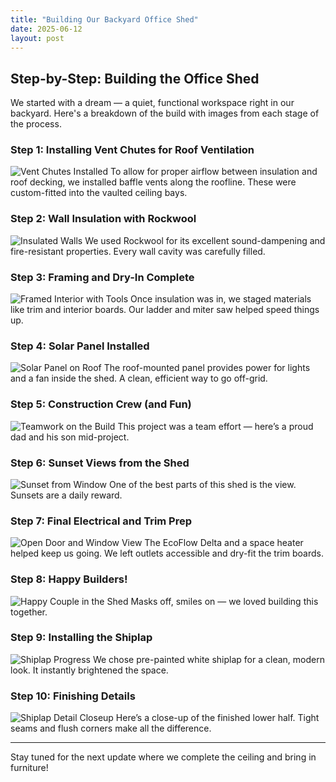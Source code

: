 ```yaml
---
title: "Building Our Backyard Office Shed"
date: 2025-06-12
layout: post
---
```


## Step-by-Step: Building the Office Shed

We started with a dream — a quiet, functional workspace right in our backyard. Here's a breakdown of the build with images from each stage of the process.

### Step 1: Installing Vent Chutes for Roof Ventilation

![Vent Chutes Installed](/assets/images/IMG_2768.jpeg)
To allow for proper airflow between insulation and roof decking, we installed baffle vents along the roofline. These were custom-fitted into the vaulted ceiling bays.

### Step 2: Wall Insulation with Rockwool

![Insulated Walls](/assets/images/IMG_2741.jpeg)
We used Rockwool for its excellent sound-dampening and fire-resistant properties. Every wall cavity was carefully filled.

### Step 3: Framing and Dry-In Complete

![Framed Interior with Tools](/assets/images/IMG_2738.jpeg)
Once insulation was in, we staged materials like trim and interior boards. Our ladder and miter saw helped speed things up.

### Step 4: Solar Panel Installed

![Solar Panel on Roof](/assets/images/IMG_2721.jpeg)
The roof-mounted panel provides power for lights and a fan inside the shed. A clean, efficient way to go off-grid.

### Step 5: Construction Crew (and Fun)

![Teamwork on the Build](/assets/images/IMG_2767.jpeg)
This project was a team effort — here’s a proud dad and his son mid-project.

### Step 6: Sunset Views from the Shed

![Sunset from Window](/assets/images/IMG_2737.jpeg)
One of the best parts of this shed is the view. Sunsets are a daily reward.

### Step 7: Final Electrical and Trim Prep

![Open Door and Window View](/assets/images/IMG_2780.jpeg)
The EcoFlow Delta and a space heater helped keep us going. We left outlets accessible and dry-fit the trim boards.

### Step 8: Happy Builders!

![Happy Couple in the Shed](/assets/images/IMG_2773.jpeg)
Masks off, smiles on — we loved building this together.

### Step 9: Installing the Shiplap

![Shiplap Progress](/assets/images/IMG_2797.jpeg)
We chose pre-painted white shiplap for a clean, modern look. It instantly brightened the space.

### Step 10: Finishing Details

![Shiplap Detail Closeup](/assets/images/IMG_2795.jpeg)
Here’s a close-up of the finished lower half. Tight seams and flush corners make all the difference.

---

Stay tuned for the next update where we complete the ceiling and bring in furniture!
